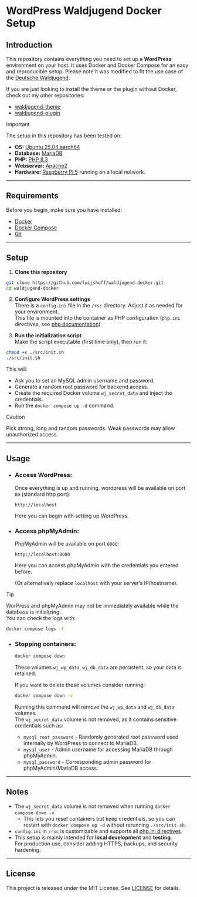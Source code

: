# WordPress Waldjugend Docker Setup

## Introduction

This repository contains everything you need to set up a **WordPress** environment on your host.
It uses Docker and Docker Compose for an easy and reproducible setup.
Please note it was modified to fit the use case of the [Deutsche Waldjugend](https://waldjugend.de/).

If you are just looking to install the theme or the plugin without Docker, check out my other repositories:  
- [waldjugend-theme](https://github.com/lwijshoff/waldjugend-theme)  
- [waldjugend-plugin](https://github.com/lwijshoff/waldjugend-plugin)  

> [!IMPORTANT]  
> The setup in this repository has been tested on:  
> - **OS:** [Ubuntu 25.04 aarch64](https://ubuntu.com/download/server)  
> - **Database:** [MariaDB](https://mariadb.org/download)  
> - **PHP:** [PHP 8.3](https://www.php.net/downloads.php)  
> - **Webserver:** [Apache2](https://httpd.apache.org/download.cgi)  
> - **Hardware:** [Raspberry Pi 5](https://www.raspberrypi.com/products/raspberry-pi-5/) running on a local network.  

---

## Requirements

Before you begin, make sure you have installed:

- [Docker](https://docs.docker.com/get-docker/)  
- [Docker Compose](https://docs.docker.com/compose/install/)  
- [Git](https://git-scm.com/downloads)  

---

## Setup

1. **Clone this repository**
  ```bash
  git clone https://github.com/lwijshoff/waldjugend-docker.git
  cd waldjugend-docker
  ```

2. **Configure WordPress settings**  
  There is a `config.ini` file in the `/rsc` directory. Adjust it as needed for your environment. \
  This file is mounted into the container as PHP configuration (`php.ini` directives, see [php documentation](https://www.php.net/manual/en/ini.list.php))

3. **Run the initialization script**  
  Make the script executable (first time only), then run it:
  ```bash
  chmod +x ./src/init.sh
  ./src/init.sh
  ```
  This will:
  - Ask you to set an MySQL admin username and password.
  - Generate a random root password for backend access.
  - Create the required Docker volume `wj_secret_data` and inject the credentials.
  - Run the `docker compose up -d` command.

  > [!CAUTION]  
  > Pick strong, long and random passwords. Weak passwords may allow unauthorized access.

---

## Usage

- ### Access WordPress:  
  Once everything is up and running, wordpress will be available on port `80` (standard http port):  
  ```
  http://localhost
  ```
  Here you can begin with setting up WordPress.

- ### Access phpMyAdmin:
  PhpMyAdmin will be available on port `8080`:  
  ```
  http://localhost:8080
  ```
  Here you can access phpMyAdmin with the credentials you entered before.

  (Or alternatively replace `localhost` with your server’s IP/hostname).

> [!TIP]  
> WorPress and phpMyAdmin may not be immediately available while the database is initializing. \
> You can check the logs with:
> ```bash
> docker compose logs -f
> ```

- ### Stopping containers:
  ```bash
  docker compose down
  ```
  These volumes `wj_wp_data`, `wj_db_data` are persistent, so your data is retained.
  
  If you want to delete these volumes consider running:
  ```bash
  docker compose down -v
  ```
  Running this command will remove the `wj_wp_data` and `wj_db_data` volumes. \
  The `wj_secret_data` volume is not removed, as it contains sensitive credentials such as:

  - `mysql_root_password` - Randomly generated root password used internally by WordPress to connect to MariaDB.
  - `mysql_user` - Admin username for accessing MariaDB through phpMyAdmin.
  - `mysql_password` - Corresponding admin password for phpMyAdmin/MariaDB access.

---

## Notes

- The `wj_secret_data` volume is not removed when running `docker compose down -v`. 
  - This lets you reset containers but keep credentials, so you can restart with `docker compose up -d` without rerunning `./src/init.sh`.
- `config.ini` in `/rsc` is customizable and supports all [php.ini directives](https://www.php.net/manual/en/ini.list.php).  
- This setup is mainly intended for **local development** and **testing**.  
  For production use, consider adding HTTPS, backups, and security hardening.

---

## License

This project is released under the MIT License. See [LICENSE](./LICENSE) for details.

